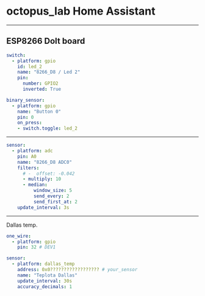 # octopus_lab Home Assistant

---

## ESP8266 DoIt board

```yaml
switch:
  - platform: gpio
    id: led_2
    name: "8266_D8 / Led 2"
    pin: 
      number: GPIO2
      inverted: True

binary_sensor:
  - platform: gpio
    name: "Button 0"
    pin: 0
    on_press:
    - switch.toggle: led_2
```

---


```yaml
sensor:
  - platform: adc
    pin: A0
    name: "8266_D8 ADC0"
    filters:
      # -  offset: -0.042
      - multiply: 10
      - median:
          window_size: 5
          send_every: 2
          send_first_at: 2
    update_interval: 3s
```

---

Dallas temp.

```yaml
one_wire:
  - platform: gpio
    pin: 32 # DEV1

sensor:
  - platform: dallas_temp
    address: 0x0?????????????????? # your_sensor
    name: "Teplota Dallas"
    update_interval: 30s
    accuracy_decimals: 1
```
